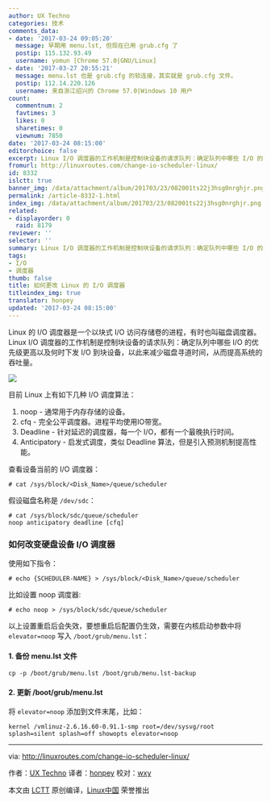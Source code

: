 ```yaml
---
author: UX Techno
categories: 技术
comments_data:
- date: '2017-03-24 09:05:20'
  message: 早期用 menu.lst, 但现在已用 grub.cfg 了
  postip: 115.132.93.49
  username: yomun [Chrome 57.0|GNU/Linux]
- date: '2017-03-27 20:55:21'
  message: menu.lst 也是 grub.cfg 的软连接，其实就是 grub.cfg 文件。
  postip: 112.14.220.126
  username: 来自浙江绍兴的 Chrome 57.0|Windows 10 用户
count:
  commentnum: 2
  favtimes: 3
  likes: 0
  sharetimes: 0
  viewnum: 7850
date: '2017-03-24 08:15:00'
editorchoice: false
excerpt: Linux I/O 调度器的工作机制是控制块设备的请求队列：确定队列中哪些 I/O 的优先级更高以及何时下发 I/O 到块设备，以此来减少磁盘寻道时间，从而提高系统的吞吐量。
fromurl: http://linuxroutes.com/change-io-scheduler-linux/
id: 8332
islctt: true
banner_img: /data/attachment/album/201703/23/082001ts22j3hsg0nrghjr.png
permalink: /article-8332-1.html
index_img: /data/attachment/album/201703/23/082001ts22j3hsg0nrghjr.png.thumb.jpg
related:
- displayorder: 0
  raid: 8179
reviewer: ''
selector: ''
summary: Linux I/O 调度器的工作机制是控制块设备的请求队列：确定队列中哪些 I/O 的优先级更高以及何时下发 I/O 到块设备，以此来减少磁盘寻道时间，从而提高系统的吞吐量。
tags:
- I/O
- 调度器
thumb: false
title: 如何更改 Linux 的 I/O 调度器
titleindex_img: true
translator: honpey
updated: '2017-03-24 08:15:00'
---
```


Linux 的 I/O 调度器是一个以块式 I/O 访问存储卷的进程，有时也叫磁盘调度器。Linux I/O 调度器的工作机制是控制块设备的请求队列：确定队列中哪些 I/O 的优先级更高以及何时下发 I/O 到块设备，以此来减少磁盘寻道时间，从而提高系统的吞吐量。


![](/data/attachment/album/201703/23/082001ts22j3hsg0nrghjr.png)


目前 Linux 上有如下几种 I/O 调度算法：


1. noop - 通常用于内存存储的设备。
2. cfq - 完全公平调度器。进程平均使用IO带宽。
3. Deadline - 针对延迟的调度器，每一个 I/O，都有一个最晚执行时间。
4. Anticipatory - 启发式调度，类似 Deadline 算法，但是引入预测机制提高性能。


查看设备当前的 I/O 调度器：



```
# cat /sys/block/<Disk_Name>/queue/scheduler

```

假设磁盘名称是 `/dev/sdc`：



```
# cat /sys/block/sdc/queue/scheduler
noop anticipatory deadline [cfq]

```

### 如何改变硬盘设备 I/O 调度器


使用如下指令：



```
# echo {SCHEDULER-NAME} > /sys/block/<Disk_Name>/queue/scheduler

```

比如设置 noop 调度器:



```
# echo noop > /sys/block/sdc/queue/scheduler

```

以上设置重启后会失效，要想重启后配置仍生效，需要在内核启动参数中将 `elevator=noop` 写入 `/boot/grub/menu.lst`：


#### 1. 备份 menu.lst 文件



```
cp -p /boot/grub/menu.lst /boot/grub/menu.lst-backup

```

#### 2. 更新 /boot/grub/menu.lst


将 `elevator=noop` 添加到文件末尾，比如：



```
kernel /vmlinuz-2.6.16.60-0.91.1-smp root=/dev/sysvg/root splash=silent splash=off showopts elevator=noop

```



---


via: <http://linuxroutes.com/change-io-scheduler-linux/>


作者：[UX Techno](http://linuxroutes.com/change-io-scheduler-linux/) 译者：[honpey](https://github.com/honpey) 校对：[wxy](https://github.com/wxy)


本文由 [LCTT](https://github.com/LCTT/TranslateProject) 原创编译，[Linux中国](https://linux.cn/) 荣誉推出